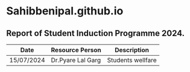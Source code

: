 # Sahibbenipal.github.io
## Report of Student Induction Programme 2024. 
|Date | Resource Person | Description|
| ----------- | ----------- |--------|
| 15/07/2024 | Dr.Pyare Lal Garg | Students wellfare |
